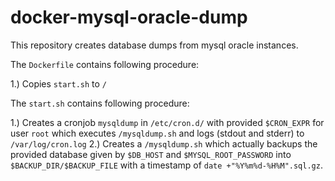 # docker-mysql-oracle-dump

This repository creates database dumps from mysql oracle instances.

The `Dockerfile` contains following procedure:

1.) Copies `start.sh` to `/`

The `start.sh` contains following procedure:

1.) Creates a cronjob `mysqldump` in `/etc/cron.d/` with provided `$CRON_EXPR` for user `root` which executes `/mysqldump.sh` and logs (stdout and stderr) to `/var/log/cron.log`
2.) Creates a `/mysqldump.sh` which actually backups the provided database given by `$DB_HOST` and `$MYSQL_ROOT_PASSWORD` into `$BACKUP_DIR/$BACKUP_FILE` with a timestamp of `date +"%Y%m%d-%H%M".sql.gz`.

